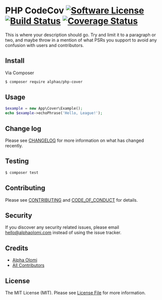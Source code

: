 # PHP CodeCov [![Software License][ico-license]](LICENSE.md) [![Build Status][ico-travis]][link-travis] [![Coverage Status][ico-codecov]][link-codecov]

This is where your description should go. Try and limit it to a paragraph or two, and maybe throw in a mention of what
PSRs you support to avoid any confusion with users and contributors.

## Install

Via Composer

```bash
$ composer require alphao/php-cover
```

## Usage

```php
$example = new App\Cover\Example();
echo $example->echoPhrase('Hello, League!');
```

## Change log

Please see [CHANGELOG](CHANGELOG.md) for more information on what has changed recently.

## Testing

```bash
$ composer test
```

## Contributing

Please see [CONTRIBUTING](./.github/CONTRIBUTING.md) and [CODE_OF_CONDUCT](./.github/CODE_OF_CONDUCT.md) for details.

## Security

If you discover any security related issues, please email hello@alphaolomi.com instead of using the issue tracker.

## Credits

-   [Alpha Olomi][link-author]
-   [All Contributors][link-contributors]

## License

The MIT License (MIT). Please see [License File](LICENSE.md) for more information.

[ico-license]: https://img.shields.io/badge/license-MIT-brightgreen.svg?style=flat-square
[ico-travis]: https://img.shields.io/travis/com/alphaolomi/php-cover?logo=travis&style=flat-square
[ico-codecov]: https://img.shields.io/codecov/c/github/alphaolomi/php-cover?logo=codecov&style=flat-square
[link-travis]: https://travis-ci.org/alphaolomi/php-cover
[link-codecov]: https://scrutinizer-ci.com/g/alphaolomi/php-cover/code-structure
[link-author]: https://github.com/alphaolomi
[link-contributors]: ../../contributors
